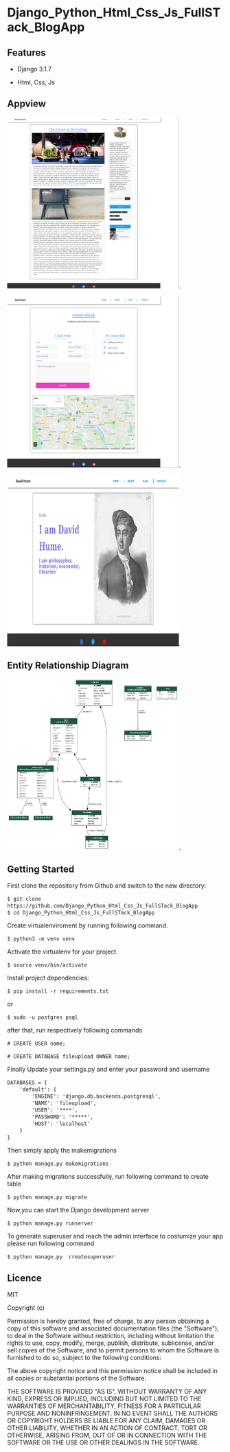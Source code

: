 # Django_Python_Html_Css_Js_FullSTack_BlogApp

## Features

- Django 3.1.7

- Html, Css, Js

## Appview

<img src="https://github.com/sahin88/Django_Python_Html_Css_Js_FullSTack_BlogApp/blob/main/blog_app_one.png"  width="400px" height="400px">.

<img src="https://github.com/sahin88/Django_Python_Html_Css_Js_FullSTack_BlogApp/blob/main/blog_app_two.png"  width="400px" height="400px">.

<img src="https://github.com/sahin88/Django_Python_Html_Css_Js_FullSTack_BlogApp/blob/main/blog_app_three.png"  width="400px" height="400px">.

## Entity Relationship Diagram

<img src="https://github.com/sahin88/Django-_Dropping_Word_App/blob/main/er_diagram.png" width="400px" height="400px">.

## Getting Started

First clone the repository from Github and switch to the new directory:

```
$ git clone https://github.com/Django_Python_Html_Css_Js_FullSTack_BlogApp
$ cd Django_Python_Html_Css_Js_FullSTack_BlogApp

```

Create virtualenviroment by running following command.

```
$ python3 -m venv venv

```

Activate the virtualenv for your project.

```
$ source venv/bin/activate

```

Install project dependencies:

```
$ pip install -r requirements.txt

```

or

```
$ sudo -u postgres psql

```

after that, run respectively following commands

```
# CREATE USER name;
```

```
# CREATE DATABASE fileupload OWNER name;
```

Finally Update your settings.py and enter your password and username

```
DATABASES = {
    'default': {
        'ENGINE': 'django.db.backends.postgresql',
        'NAME': 'fileupload',
        'USER': '****',
        'PASSWORD': '*****',
        'HOST': 'localhost'
    }
}

```

Then simply apply the makemigrations

```
$ python manage.py makemigrations

```

After making migrations successfully, run following command to create table

```
$ python manage.py migrate

```

Now,you can start the Django development server

```
$ python manage.py runserver

```

To generate superuser and reach the admin interface to costumize your app please run following command

```
$ python manage.py  createsuperuser

```

## Licence

MIT

Copyright (c)

Permission is hereby granted, free of charge, to any person obtaining a copy of this software and associated documentation files (the "Software"),
to deal in the Software without restriction, including without limitation the rights to use, copy, modify, merge, publish, distribute, sublicense, and/or sell copies of the Software, and to permit persons to whom the Software is furnished to do so, subject to the following conditions:

The above copyright notice and this permission notice shall be included in all copies or substantial portions of the Software.

THE SOFTWARE IS PROVIDED "AS IS", WITHOUT WARRANTY OF ANY KIND, EXPRESS OR IMPLIED, INCLUDING BUT NOT LIMITED TO THE WARRANTIES OF MERCHANTABILITY,
FITNESS FOR A PARTICULAR PURPOSE AND NONINFRINGEMENT. IN NO EVENT SHALL THE AUTHORS OR COPYRIGHT HOLDERS BE LIABLE FOR ANY CLAIM, DAMAGES OR OTHER LIABILITY, WHETHER IN AN ACTION OF CONTRACT,
TORT OR OTHERWISE, ARISING FROM, OUT OF OR IN CONNECTION WITH THE SOFTWARE OR THE USE OR OTHER DEALINGS IN THE SOFTWARE.
